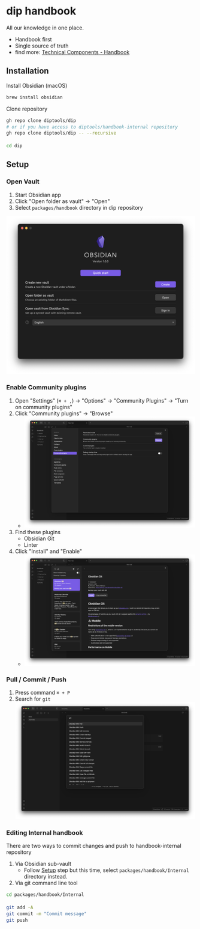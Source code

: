 # dip handbook

All our knowledge in one place.
- Handbook first
- Single source of truth
- find more: [Technical Components - Handbook](Handbook.md)

## Installation

Install Obsidian (macOS)
```sh
brew install obsidian
```

Clone repository
```sh
gh repo clone diptools/dip
# or if you have access to diptools/handbook-internal repository
gh repo clone diptools/dip -- --recursive
 
cd dip
```

## Setup

### Open Vault
1. Start Obsidian app
2. Click "Open folder as vault" -> "Open"
3. Select `packages/handbook` directory in dip repository

![Obsidian vault menu](./assets/images/obsidian/vault-menu.png)
### Enable Community plugins
1. Open "Settings" (`⌘ + ,`) -> "Options" -> "Community Plugins" -> "Turn on community plugins"
2. Click "Community plugins" -> "Browse"
	- ![Enable third party plugin](./assets/images/obsidian/community-plugins.png)   
3. Find these plugins
	- Obsidian Git
	- Linter
4. Click "Install" and "Enable"
	- ![Obsidian Git Plugin](./assets/images/obsidian/obsidian-git-plugin.png)

### Pull / Commit / Push
1. Press command `⌘ + P`
2. Search for `git`
	![Obsidian git commands](./assets/images/obsidian/git-commands.png)
### Editing Internal handbook
There are two ways to commit changes and push to handbook-internal repository
1. Via Obsidian sub-vault
	- Follow [Setup](#Setup) step but this time, select `packages/handbook/Internal` directory instead.
2. Via git command line tool
```sh
cd packages/handbook/Internal

git add -A
git commit -m "Commit message"
git push
```
